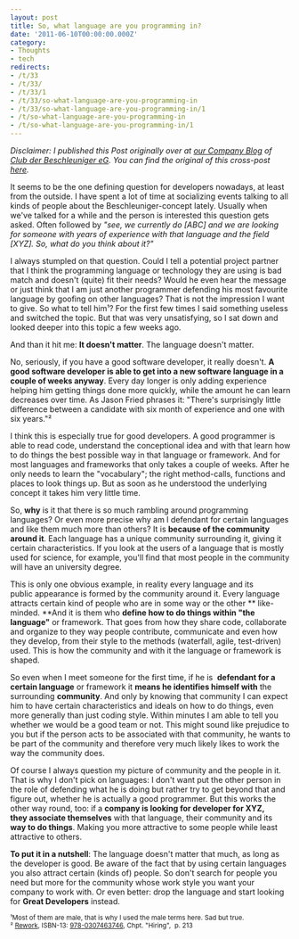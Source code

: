 ```yaml
---
layout: post
title: So, what language are you programming in?
date: '2011-06-10T00:00:00.000Z'
category:
- Thoughts
- tech
redirects:
- /t/33
- /t/33/
- /t/33/1
- /t/33/so-what-language-are-you-programming-in
- /t/33/so-what-language-are-you-programming-in/1
- /t/so-what-language-are-you-programming-in
- /t/so-what-language-are-you-programming-in/1
---
```




_Disclaimer: I published this Post originally over at [our Company Blog](http://blog.dieBeschleuniger.de) of [Club der Beschleuniger eG](http://www.dieBeschleuniger.de). You can find the original of this cross-post [here](http://blog.diebeschleuniger.de/2011/08/so-what-language-are-you-programming-in.html)._

It seems to be the one defining question for developers nowadays, at least from the outside. I have spent a lot of time at socializing events talking to all kinds of people about the Beschleuniger-concept lately. Usually when we've talked for a while and the person is interested this question gets asked. Often followed by _"see, we currently do [ABC] and we are looking for someone with years of experience with that language and the field [XYZ]. So, what do you think about it?"_

I always stumpled on that question. Could I tell a potential project partner that I think the programming language or technology they are using is bad match and doesn't (quite) fit their needs? Would he even hear the message or just think that I am just another programmer defending his most favourite language by goofing on other languages? That is not the impression I want to give. So what to tell him¹? For the first few times I said something useless and switched the topic. But that was very unsatisfying, so I sat down and looked deeper into this topic a few weeks ago.

And than it hit me: **It doesn't matter**. The language doesn't matter.

No, seriously, if you have a good software developer, it really doesn't. **A good software developer is able to get into a new software language in a couple of weeks anyway**. Every day longer is only adding experience helping him getting things done more quickly, while the amount he can learn decreases over time. As Jason Fried phrases it: "There's surprisingly little difference between a candidate with six month of experience and one with six years."²

I think this is especially true for good developers.&nbsp;A good programmer is able to read code, understand the conceptional idea and with that learn how to do things the best possible way in that language or framework. And for most languages and frameworks that only takes a couple of weeks. After he only needs to learn the "vocabulary"; the right method-calls, functions and places to look things up. But as soon as he understood the underlying concept it takes him very little time.

So, **why** is it that there is so much rambling around programming languages? Or even more precise why am I defendant for certain languages and like them much more than others? It is **because of the community around it**. Each language has a unique community surrounding it, giving it certain&nbsp;characteristics. If you look at the users of a language that is mostly used for science, for example, you'll find that most people in the community will have an university degree.

This is only one obvious example, in reality every&nbsp;language and its public&nbsp;appearance&nbsp;is formed by the community&nbsp;around&nbsp;it. Every language attracts certain kind of people who are in some way or the other **&nbsp;like-minded. **And it is them who **define how to do things within "the language"** or framework. That goes from how they share code, collaborate and organize to they way people contribute, communicate and even how they develop, from their style to the methods (waterfall, agile, test-driven) used. This is how the community and with it the language or framework is shaped.

So even when I meet someone for the first time, if he is&nbsp; **defendant for a certain language** or framework it **means he identifies himself with** the surrounding **community**. And only by knowing that community I can expect him to have certain&nbsp;characteristics and ideals on how to do things, even more generally than just coding style. Within minutes I am able to tell you whether we would be a good team or not. This might sound like prejudice to you but if the person acts to be associated with that community, he wants to be part of the community and therefore very much likely likes to work the way the community does.

Of course I always question my picture of community and the people in it. That is why I don't pick on languages: I don't want put the other person in the role of defending what he is doing but rather try to get beyond that and figure out, whether he is actually a good programmer. But this works the other way round, too: if a **company is&nbsp;looking for developer for XYZ, they&nbsp;associate&nbsp;themselves**&nbsp;with that language, their community and its&nbsp; **way to do things**. Making you more attractive to some people while least attractive to others.

**To put it in a nutshell**: The language doesn't matter that much, as long as the developer is good. Be aware of the fact that by using certain languages you also attract certain (kinds of) people. So don't search for people you need but more for the community whose work style you want your company to work with. Or even better: drop the language and start looking for **Great Developers** instead.

<small>¹Most of them are male, that is why I used the male terms here. Sad but true.<br/>
² <a href="http://37signals.com/rework/">Rework</a>, ISBN-13: <a href="http://www.amazon.com/Rework-Jason-Fried/dp/0307463745">978-0307463746</a>, Chpt. "Hiring", &nbsp;p. 213</small>
